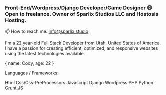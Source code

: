 ### Front-End/Wordpress/Django Developer/Game Designer 😄Open to freelance. Owner of Sparlix Studios LLC and Hostosis Hosting.
📫 How to reach me: info@sparlix.studio
<!--
**Sparlix/Sparlix** is a ✨ _special_ ✨ repository because its `README.md` (this file) appears on your GitHub profile.

-->
I'm a 22 year-old Full Stack Developer from Utah, United States of America. I have a passion for creating efficient, optimized, and responsive websites using the latest technologies available.

{ name: Cody, age: 22 }

Languages / Frameworks:

Html
Css/Css-PreProcessors
Javascript
Django
Wordpress
PHP
Python
Grunt.JS


